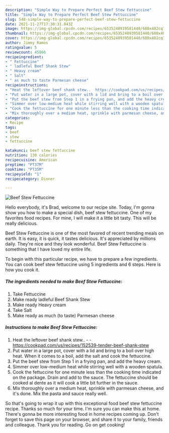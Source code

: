 ```yaml
---
description: "Simple Way to Prepare Perfect Beef Stew Fettuccine"
title: "Simple Way to Prepare Perfect Beef Stew Fettuccine"
slug: 548-simple-way-to-prepare-perfect-beef-stew-fettuccine
date: 2021-11-27T17:30:31.843Z
image: https://img-global.cpcdn.com/recipes/6535248939581440/680x482cq70/beef-stew-fettuccine-recipe-main-photo.jpg
thumbnail: https://img-global.cpcdn.com/recipes/6535248939581440/680x482cq70/beef-stew-fettuccine-recipe-main-photo.jpg
cover: https://img-global.cpcdn.com/recipes/6535248939581440/680x482cq70/beef-stew-fettuccine-recipe-main-photo.jpg
author: Jimmy Ramos
ratingvalue: 5
reviewcount: 45866
recipeingredient:
- " Fettuccine"
- " ladleful Beef Shank Stew"
- " Heavy cream"
- " Salt"
- " as much to taste Parmesan cheese"
recipeinstructions:
- "Heat the leftover beef shank stew..  https://cookpad.com/us/recipes/152539-tender-beef-shank-stew"
- "Put water in a large pot, cover with a lid and bring to a boil over high heat. When it comes to a boil, add the salt and cook the fettuccine."
- "Put the beef stew from Step 1 in a frying pan, and add the heavy cream."
- "Simmer over low-medium heat while stirring well with a wooden spatula."
- "Cook the fettuccine for one minute less than the cooking time indicated on the package. Drain and add to the sauce. The fettuccine should be cooked al dente as it will cook a little bit further in the sauce."
- "Mix thoroughly over a medium heat, sprinkle with parmesan cheese, and it&#39;s done. Mix the pasta and sauce really well."
categories:
- Recipe
tags:
- beef
- stew
- fettuccine

katakunci: beef stew fettuccine 
nutrition: 130 calories
recipecuisine: American
preptime: "PT37M"
cooktime: "PT35M"
recipeyield: "1"
recipecategory: Dinner

---
```



![Beef Stew Fettuccine](https://img-global.cpcdn.com/recipes/6535248939581440/680x482cq70/beef-stew-fettuccine-recipe-main-photo.jpg)

Hello everybody, it's Brad, welcome to our recipe site. Today, I'm gonna show you how to make a special dish, beef stew fettuccine. One of my favorites food recipes. For mine, I will make it a little bit tasty. This will be really delicious.



Beef Stew Fettuccine is one of the most favored of recent trending meals on earth. It is easy, it is quick, it tastes delicious. It's appreciated by millions daily. They're nice and they look wonderful. Beef Stew Fettuccine is something that I have loved my entire life.


To begin with this particular recipe, we have to prepare a few ingredients. You can cook beef stew fettuccine using 5 ingredients and 6 steps. Here is how you cook it.

<!--inarticleads1-->

##### The ingredients needed to make Beef Stew Fettuccine:

1. Take  Fettuccine
1. Make ready  ladleful Beef Shank Stew
1. Make ready  Heavy cream
1. Take  Salt
1. Make ready  as much (to taste) Parmesan cheese




<!--inarticleads2-->

##### Instructions to make Beef Stew Fettuccine:

1. Heat the leftover beef shank stew.. -  - https://cookpad.com/us/recipes/152539-tender-beef-shank-stew
1. Put water in a large pot, cover with a lid and bring to a boil over high heat. When it comes to a boil, add the salt and cook the fettuccine.
1. Put the beef stew from Step 1 in a frying pan, and add the heavy cream.
1. Simmer over low-medium heat while stirring well with a wooden spatula.
1. Cook the fettuccine for one minute less than the cooking time indicated on the package. Drain and add to the sauce. The fettuccine should be cooked al dente as it will cook a little bit further in the sauce.
1. Mix thoroughly over a medium heat, sprinkle with parmesan cheese, and it&#39;s done. Mix the pasta and sauce really well.




So that's going to wrap it up with this exceptional food beef stew fettuccine recipe. Thanks so much for your time. I'm sure you can make this at home. There's gonna be more interesting food in home recipes coming up. Don't forget to save this page on your browser, and share it to your family, friends and colleague. Thank you for reading. Go on get cooking!

